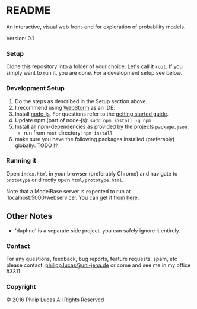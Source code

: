 # README #

An interactive, visual web front-end for exploration of probability models.

Version: 0.1

### Setup ###

Clone this repository into a folder of your choice. Let's call it `root`. If you simply want to run it, you are done. For a development setup see below.

### Development Setup ###
1. Do the steps as described in the Setup section above.
2. I recommend using [WebStorm](https://www.jetbrains.com/webstorm/download/) as an IDE. 
3. Install [node-js](https://nodejs.org/en/download/). For questions refer to the [getting started guide](https://docs.npmjs.com/getting-started/what-is-npm).
4. Update npm (part of node-js): `sudo npm install -g npm`
5. Install all npm-dependencies as provided by the projects `package.json`:
    * run from `root` directory: `npm install`
6. make sure you have the following packages installed (preferably) globally: TODO !?

### Running it ###

Open `index.html` in your browser (preferably Chrome) and navigate to `prototype` or directly open `html/prototype.html`.

Note that a ModelBase server is expected to run at 'localhost:5000/webservice'. You can get it from [here](https://bitbucket.org/phlpp/modelbase).

## Other Notes

* 'daphne' is a separate side project. you can safely ignore it entirely.

### Contact ###

For any questions, feedback, bug reports, feature requests, spam, etc please contact: [philipp.lucas@uni-jena.de](philipp.lucas@uni-jena.de) or come and see me in my office #3311.

### Copyright ###

© 2016 Philip Lucas All Rights Reserved